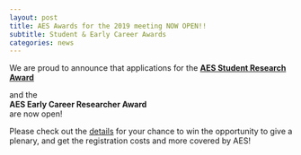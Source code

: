 ```yaml
---
layout: post
title: AES Awards for the 2019 meeting NOW OPEN!!
subtitle: Student & Early Career Awards
categories: news
---
```


We are proud to announce that applications for the 
**[AES Student Research Award](http://ausevo.github.io/docs/AES_Student_Research_Award.docx)**  
 
and  the   
**AES Early Career Researcher Award**   
are now open! 

Please check out the [details](http://ausevo.com/prizes/) for your chance to win the 
opportunity to give a plenary, and get the registration costs and more covered by AES!
